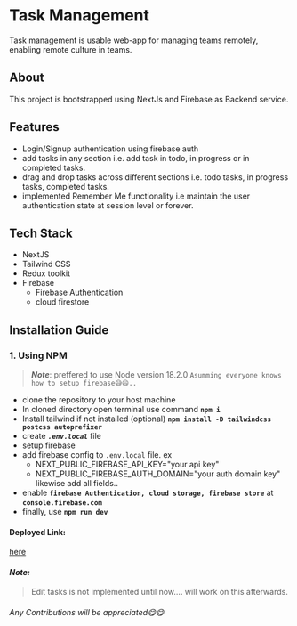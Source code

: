 # Task Management 

Task management is usable web-app for managing teams remotely, enabling remote culture in teams.

## About
This project is bootstrapped using NextJs and Firebase as Backend service.

## Features
- Login/Signup authentication using firebase auth
- add tasks in any section i.e. add task in todo, in progress   or in completed tasks.
- drag and drop tasks across different sections i.e. todo    tasks, in progress tasks, completed tasks.
- implemented Remember Me functionality i.e maintain the user authentication state at session level or forever.

## Tech Stack

-  NextJS
-  Tailwind CSS
-  Redux toolkit
-  Firebase
    - Firebase Authentication
    - cloud firestore

## Installation Guide

### 1. Using NPM
> ***Note***: preffered to use Node version 18.2.0
`Asumming everyone knows how to setup firebase😅😄..`

- clone the repository to your host machine
- In cloned directory open terminal use command **`npm i`**
- Install tailwind if not installed (optional) **`npm install -D tailwindcss postcss autoprefixer`**
- create ***`.env.local`*** file
- setup firebase
- add firebase config to `.env.local` file. ex
    - NEXT_PUBLIC_FIREBASE_API_KEY="your api key"
    - NEXT_PUBLIC_FIREBASE_AUTH_DOMAIN="your auth domain key" likewise add all fields..
- enable **`firebase Authentication, cloud storage, firebase store`**  at **`console.firebase.com`**  
- finally, use **`npm run dev`**

#### Deployed Link:
[here](https://task-management-hazel.vercel.app/)


#### *Note:*
> Edit tasks is not implemented until now.... will work on this afterwards.

###### Any Contributions will be appreciated😋😋
